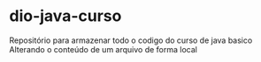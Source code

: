 # dio-java-curso
Repositório para armazenar todo o codigo do curso de java basico
Alterando o conteúdo de um arquivo de forma local